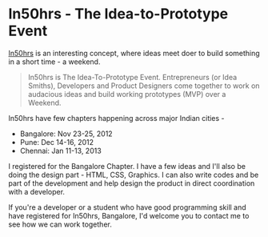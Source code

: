 # In50hrs - The Idea-to-Prototype Event

<a href="http://www.in50hrs.com/">In50hrs</a> is an interesting concept, where ideas meet doer to build something in a short time - a weekend.

> In50hrs is The Idea-To-Prototype Event. Entrepreneurs (or Idea Smiths), Developers and Product Designers come together to work on audacious ideas and build working prototypes (MVP) over a Weekend.

In50hrs have few chapters happening across major Indian cities -

- Bangalore: Nov 23-25, 2012
- Pune: Dec 14-16, 2012
- Chennai: Jan 11-13, 2013

I registered for the Bangalore Chapter. I have a few ideas and I'll also be doing the design part - HTML, CSS, Graphics. I can also write codes and be part of the development and help design the product in direct coordination with a developer.

If you're a developer or a student who have good programming skill and have registered for In50hrs, Bangalore, I'd welcome you to contact me to see how we can work together.
